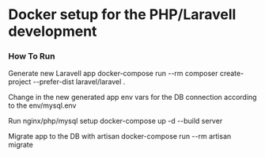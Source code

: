 # Docker setup for the PHP/Laravell development
### How To Run
Generate new Laravell app
docker-compose run --rm composer create-project --prefer-dist laravel/laravel .

Change in the new generated app env vars for the DB connection according to the env/mysql.env

Run nginx/php/mysql setup 
docker-compose up -d --build server 

Migrate app to the DB with artisan
docker-compose run --rm artisan migrate